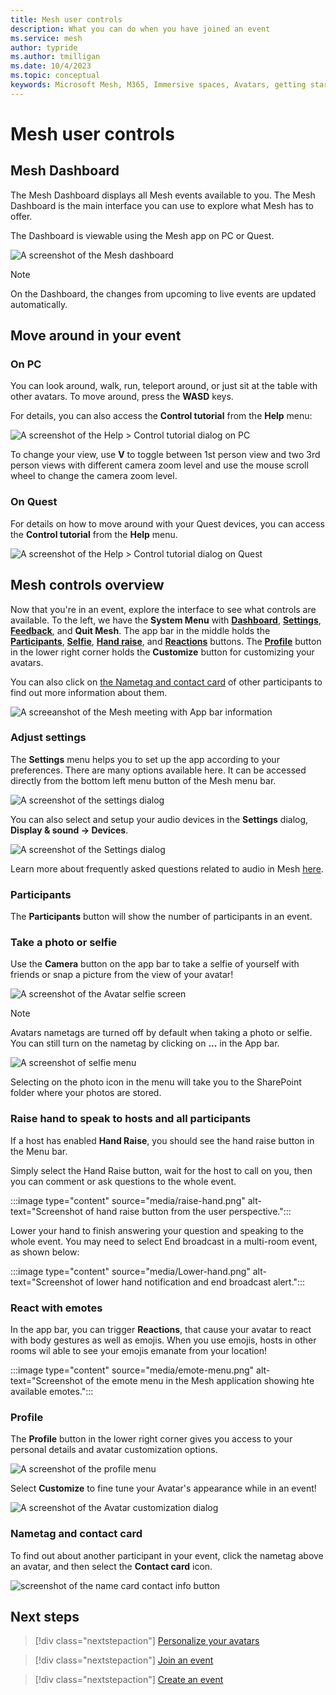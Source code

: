 ```yaml
---
title: Mesh user controls
description: What you can do when you have joined an event
ms.service: mesh
author: typride   
ms.author: tmilligan
ms.date: 10/4/2023
ms.topic: conceptual
keywords: Microsoft Mesh, M365, Immersive spaces, Avatars, getting started, documentation, features
---
```


# Mesh user controls

## Mesh Dashboard

The Mesh Dashboard displays all Mesh events available to you. The Mesh Dashboard is the main interface you can use to explore what Mesh has to offer.

The Dashboard is viewable using the Mesh app on PC or Quest.

![A screenshot of the Mesh dashboard](media/mesh-dashboard.png)

>[!Note] 
>On the Dashboard, the changes from upcoming to live events are updated automatically.

## Move around in your event

### On PC

You can look around, walk, run, teleport around, or just sit at the
table with other avatars. To move around, press the **WASD** keys.

For details, you can also access the **Control tutorial** from the **Help** menu:

![A screenshot of the Help > Control tutorial dialog on PC](media/help-control-tutorial-pc.png)

To change your view, use **V** to toggle between 1st person view and two 3rd person views with different camera zoom level and use the mouse scroll wheel to change the camera zoom level.

### On Quest

For details on how to move around with your Quest devices, you can access the **Control tutorial** from the **Help** menu.

![A screenshot of the Help > Control tutorial dialog on Quest](media/help-control-tutorial-quest.png)

## Mesh controls overview

Now that you're in an event, explore the interface to see what controls are available. To the left, we have the **System Menu** with [**Dashboard**](#mesh-dashboard), [**Settings**](#adjust-settings), [**Feedback**](/mesh/resources/feedback), and **Quit Mesh**. The app bar in the middle holds the [**Participants**](#participants), [**Selfie**](#take-a-photo-or-selfie), [**Hand raise**](#raise-hand-to-speak-to-hosts-and-all-participants), and [**Reactions**](#react-with-emotes) buttons. The [**Profile**](#profile) button in the lower right corner holds the **Customize** button for customizing your avatars.

You can also click on [the Nametag and contact card](#nametag-and-contact-card) of other participants to find out more information about them.

![A screeanshot of the Mesh meeting with App bar information](media/user-controls.png)

### Adjust settings

The **Settings** menu helps you to set up the app according to your preferences. There are many options available here. It can be accessed directly from the bottom left menu button of the Mesh menu bar.

![A screenshot of the settings dialog](media/settings-dialog.png)

You can also select and setup your audio devices in the **Settings** dialog, **Display & sound -> Devices**.

![A screenshot of the Settings dialog](media/settings-audio-devices.png)

Learn more about frequently asked questions related to audio in Mesh [here](../Resources/mesh-troubleshooting.md#audio-setup-in-mesh-faq).

### Participants

The **Participants** button will show the number of participants in an event.

### Take a photo or selfie

Use the **Camera** button on the app bar to take a selfie of yourself with friends or snap a picture from the view of your avatar!

![A screenshot of the Avatar selfie screen](media/selfie.png)

>[!Note]
>Avatars nametags are turned off by default when taking a photo or selfie. You can still turn on the nametag by clicking on **...** in the App bar.

![A screenshot of selfie menu](media/selfie-controls.png)

Selecting on the photo icon in the menu will take you to the SharePoint folder where your photos are stored.

### Raise hand to speak to hosts and all participants

If a host has enabled **Hand Raise**, you should see the hand raise button in the Menu bar.

Simply select the Hand Raise button, wait for the host to call on you, then you can comment or ask questions to the whole event.

:::image type="content" source="media/raise-hand.png" alt-text="Screenshot of hand raise button from the user perspective.":::

Lower your hand to finish answering your question and speaking to the whole event. You may need to select End broadcast in a multi-room event, as shown below:

:::image type="content" source="media/Lower-hand.png" alt-text="Screenshot of lower hand notification and end broadcast alert.":::

### React with emotes

In the app bar, you can trigger **Reactions**, that cause your avatar to
react with body gestures as well as emojis. When you use emojis, hosts in other rooms wil able to see your emojis emanate from your location!

:::image type="content" source="media/emote-menu.png" alt-text="Screenshot of the emote menu in the Mesh application showing hte available emotes.":::

### Profile

The **Profile** button in the lower right corner gives you access to your personal details and avatar customization options.

![A screenshot of the profile menu](media/profile-menu.png)

Select **Customize** to fine tune your Avatar's appearance while in an event!

![A screenshot of the Avatar customization dialog](media/avatars-customization-dialog.png)

### Nametag and contact card

To find out about another participant in your event, click the nametag above an avatar, and then select the **Contact card** icon.

![screenshot of the name card contact info button](media/name-card.png)

## Next steps

  > [!div class="nextstepaction"]
   > [Personalize your avatars](avatars.md)

   > [!div class="nextstepaction"]
   > [Join an event](join-an-event.md)

   > [!div class="nextstepaction"]
   > [Create an event](../events-guide/create-event-mesh-portal.md)